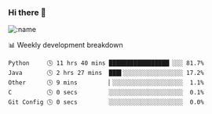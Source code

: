 ### Hi there 👋

<!--
**lv2020/lv2020** is a ✨ _special_ ✨ repository because its `README.md` (this file) appears on your GitHub profile.

Here are some ideas to get you started:

- 🔭 I’m currently working on ...
- 🌱 I’m currently learning ...
- 👯 I’m looking to collaborate on ...
- 🤔 I’m looking for help with ...
- 💬 Ask me about ...
- 📫 How to reach me: ...
- 😄 Pronouns: ...
- ⚡ Fun fact: ...
-->
![:name](https://count.getloli.com/get/@:lv2020)
 <!-- waka-box start -->
📊 Weekly development breakdown
```text
Python     🕓 11 hrs 40 mins █████████████████▏░░░ 81.7%
Java       🕓 2 hrs 27 mins  ███▌░░░░░░░░░░░░░░░░░ 17.2%
Other      🕓 9 mins         ▏░░░░░░░░░░░░░░░░░░░░  1.1%
C          🕓 0 secs         ░░░░░░░░░░░░░░░░░░░░░  0.1%
Git Config 🕓 0 secs         ░░░░░░░░░░░░░░░░░░░░░  0.0%
```
<!-- Powered by https://github.com/YouEclipse/waka-box-go . -->
<!-- waka-box end -->

